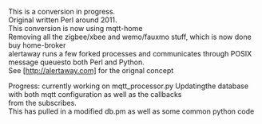 This is a conversion in progress.    
Original written Perl around 2011.  
This conversion is now using mqtt-home   
Removing all the zigbee/xbee and wemo/fauxmo stuff, which is now done buy home-broker   
alertaway runs a few forked processes and communicates through POSIX message queuesto both Perl and Python.     
See [http://alertaway.com] for the orignal concept

Progress:
currently working on mqtt_processor.py
Updatingthe database with both mqtt configuration as well as the callbacks   
from the subscribes.   
This has pulled in a modified db.pm as well as some common python code   


